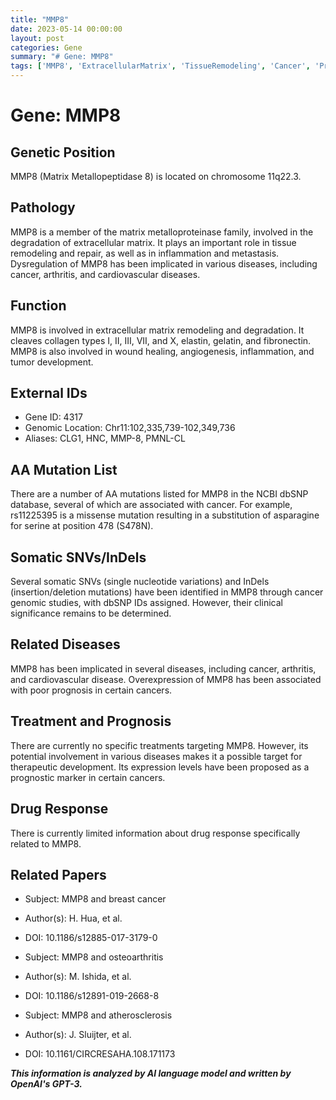 ```yaml
---
title: "MMP8"
date: 2023-05-14 00:00:00
layout: post
categories: Gene
summary: "# Gene: MMP8"
tags: ['MMP8', 'ExtracellularMatrix', 'TissueRemodeling', 'Cancer', 'PrognosticMarker', 'TherapeuticTarget', 'Osteoarthritis', 'Atherosclerosis']
---
```


# Gene: MMP8

## Genetic Position
MMP8 (Matrix Metallopeptidase 8) is located on chromosome 11q22.3.

## Pathology
MMP8 is a member of the matrix metalloproteinase family, involved in the degradation of extracellular matrix. It plays an important role in tissue remodeling and repair, as well as in inflammation and metastasis. Dysregulation of MMP8 has been implicated in various diseases, including cancer, arthritis, and cardiovascular diseases.

## Function
MMP8 is involved in extracellular matrix remodeling and degradation. It cleaves collagen types I, II, III, VII, and X, elastin, gelatin, and fibronectin. MMP8 is also involved in wound healing, angiogenesis, inflammation, and tumor development.

## External IDs
- Gene ID: 4317
- Genomic Location: Chr11:102,335,739-102,349,736 
- Aliases: CLG1, HNC, MMP-8, PMNL-CL 

## AA Mutation List
There are a number of AA mutations listed for MMP8 in the NCBI dbSNP database, several of which are associated with cancer. For example, rs11225395 is a missense mutation resulting in a substitution of asparagine for serine at position 478 (S478N).

## Somatic SNVs/InDels
Several somatic SNVs (single nucleotide variations) and InDels (insertion/deletion mutations) have been identified in MMP8 through cancer genomic studies, with dbSNP IDs assigned. However, their clinical significance remains to be determined.

## Related Diseases
MMP8 has been implicated in several diseases, including cancer, arthritis, and cardiovascular disease. Overexpression of MMP8 has been associated with poor prognosis in certain cancers.

## Treatment and Prognosis
There are currently no specific treatments targeting MMP8. However, its potential involvement in various diseases makes it a possible target for therapeutic development. Its expression levels have been proposed as a prognostic marker in certain cancers.

## Drug Response
There is currently limited information about drug response specifically related to MMP8.

## Related Papers
- Subject: MMP8 and breast cancer
- Author(s): H. Hua, et al.
- DOI: 10.1186/s12885-017-3179-0

- Subject: MMP8 and osteoarthritis
- Author(s): M. Ishida, et al.
- DOI: 10.1186/s12891-019-2668-8

- Subject: MMP8 and atherosclerosis
- Author(s): J. Sluijter, et al.
- DOI: 10.1161/CIRCRESAHA.108.171173

**_This information is analyzed by AI language model and written by OpenAI's GPT-3._**